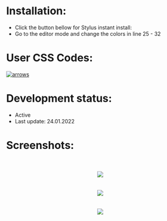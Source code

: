 # Installation:
 - Click the button bellow for Stylus instant install:
 - Go to the editor mode and change the colors in line 25 - 32

# User CSS Codes:
[![arrows](https://img.shields.io/badge/Instant%20install%20-%20Arrows-ff00ff.svg?style=popout&logoColor=000000&labelColor=B58863&logo=lichess)](https://raw.githubusercontent.com/MyCodeIsntWorking/Lichess.org/main/Stylus/Arrows/sources/arrows.user.css)<br>

# Development status:
 - Active
 - Last update: 24.01.2022

# Screenshots:
<p align="center">
 <br><br>
<image src="https://raw.githubusercontent.com/MyCodeIsntWorking/Lichess.org/main/Stylus/Arrows/sources/screenshots/seperator.png"><br><br><br>
<image src="https://raw.githubusercontent.com/MyCodeIsntWorking/Lichess.org/main/Stylus/Arrows/sources/screenshots/arrows-preview.png"><br><br><br>
<image src="https://raw.githubusercontent.com/MyCodeIsntWorking/Lichess.org/main/Stylus/Arrows/sources/screenshots/seperator.png"><br><br><br>
</p>
